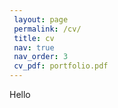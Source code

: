 ```yaml
---
 layout: page
 permalink: /cv/
 title: cv
 nav: true
 nav_order: 3
 cv_pdf: portfolio.pdf
---
```

Hello